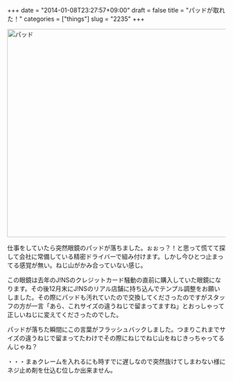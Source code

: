 +++
date = "2014-01-08T23:27:57+09:00"
draft = false
title = "パッドが取れた！"
categories = ["things"]
slug = "2235"
+++

<a href="http://www.flickr.com/photos/keruru/11837396526/" title="パッド by けるる, on Flickr"><img src="http://farm3.staticflickr.com/2856/11837396526_36805d3683_z.jpg" width="640" height="480" alt="パッド"/></a>

仕事をしていたら突然眼鏡のパッドが落ちました。ぉぉっ？！と思って慌てて探して会社に常備している精密ドライバーで組み付けます。しかし今ひとつ止まってる感覚が無い。ねじ山がかみ合っていない感じ。

この眼鏡は去年のJ!NSのクレジットカード騒動の直前に購入していた眼鏡になります。その後12月末にJ!NSのリアル店舗に持ち込んでテンプル調整をお願いしました。その際にパッドも汚れていたので交換してくださったのですがスタッフの方が一言「あら、これサイズの違うねじで留まってますね」とおっしゃって正しいねじに変えてくださったのでした。

パッドが落ちた瞬間にこの言葉がフラッシュバックしました。つまりこれまでサイズの違うねじで留まってたわけでその際にねじでねじ山をねじきっちゃってるんじゃね？

・・・まぁクレームを入れるにも時すでに遅しなので突然抜けてしまわない様にネジ止め剤を仕込む位しか出来ません。
